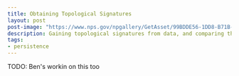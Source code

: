 ```yaml
---
title: Obtaining Topological Signatures
layout: post
post-image: "https://www.nps.gov/npgallery/GetAsset/99BDDE56-1DD8-B71B-0BF0D34E843D9014/proxy/hires?"
description: Gaining topological signatures from data, and comparing them
tags:
- persistence
---
```


TODO: Ben's workin on this too